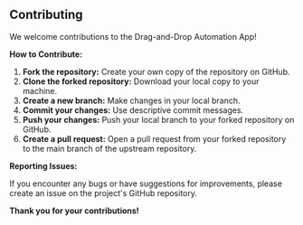 ## Contributing

We welcome contributions to the Drag-and-Drop Automation App!

**How to Contribute:**

1. **Fork the repository:** Create your own copy of the repository on GitHub.
2. **Clone the forked repository:** Download your local copy to your machine.
3. **Create a new branch:** Make changes in your local branch.
4. **Commit your changes:** Use descriptive commit messages.
5. **Push your changes:** Push your local branch to your forked repository on GitHub.
6. **Create a pull request:** Open a pull request from your forked repository to the main branch of the upstream repository.

**Reporting Issues:**

If you encounter any bugs or have suggestions for improvements, please create an issue on the project's GitHub repository.

**Thank you for your contributions!**
